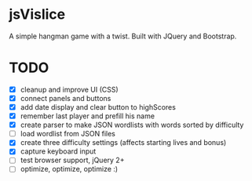 # jsVislice
A simple hangman game with a twist. Built with JQuery and Bootstrap.
# TODO
* [x] cleanup and improve UI (CSS)
* [x] connect panels and buttons
* [x] add date display and clear button to highScores 
* [x] remember last player and prefill his name
* [x] create parser to make JSON wordlists with words sorted by difficulty
* [ ] load wordlist from JSON files
* [x] create three difficulty settings (affects starting lives and bonus)
* [x] capture keyboard input
* [ ] test browser support, jQuery 2+
* [ ] optimize, optimize, optimize :)
